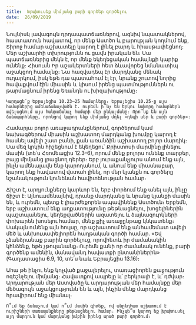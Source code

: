 ```yaml
---
title:  Խրախուսեք միմյանց բարի գործեր գործելու
date:  26/09/2019
---
```


Նույնիսկ լավագույն դրդապատճառներով, ազնիվ նպատակներով, հաստատուն հավատով, որ մենք Աստծո և բարության կողմում ենք, Տիրոջ համար աշխատելը կարող է լինել բարդ և հիասթափեցնող։ Մեր աշխարհի տխրությունն ու ցավն իրական են։ Սա պատճառներից մեկն է, որ մենք եկեղեցական համայնքի կարիք ունենք։ Հիսուսն Իր աշակերտների հետ ձևավորեց նմանատիպ աջակցող համայնք։ Նա հազվադեպ էր մարդկանց մենակ ուղարկում, իսկ եթե դա պատահում էլ էր, նրանք շուտով նորից հավաքվում էին միասին և կիսում իրենց պատմություններն ու թարմացնում իրենց եռանդն ու խիզախությունը։

`Կարդացե՛ք Եբրայեցիս 10.23–25 համարները։ Եբրայեցիս 10.25-ը այս համարներից ամենաճանաչվածն է. ուրեմն ի՞նչ են երկու նախորդ համարներն ավելացնում այս հանրաճանաչ համարի մեր ընկալմանը։ Որո՞նք են այն ճանապարհները, որոնցով կարող ենք միմյանց մղել «դեպի սեր և բարի գործեր»:`

Համարյա բոլոր առաջադրանքներում, գործերում կամ նախագծերում միասին աշխատող մարդկանց խումբը կարող է հասնել ավելի շատ բանի, քան առանձին աշխատող բոլոր մարդիկ։ Սա մեզ կրկին հիշեցնում է եկեղեցու՝ Քրիստոսի մարմինը լինելու մասին (տե՛ս Հռոմեացիս 12.3–6), որում մենք բոլորս ունենք տարբեր, բայց միմյանց լրացնող դերեր։ Երբ յուրաքանչյուրս անում ենք այն, ինչն ամենալավն ենք կարողանում, և անում ենք միասնաբար, կարող ենք հավատով վստահ լինել, որ մեր կյանքն ու գործերը նշանակություն կունենան հավիտենության համար։

Ճիշտ է, արդյունքները կարևոր են, երբ փորձում ենք անել այն, ինչը ճիշտ է: Այնուամենայնիվ, դրանք մարդկանց և նրանց կյանքի մասին են, և ուրեմն, պետք է լիարժեքորեն ապավինենք Աստծուն։ Երբեմն, երբ աշխատում ենք աղքատությունը թեթևացնելու, խոցելիներին պաշտպանելու, կեղեքվածներին ազատելու և ձայնազուրկների փոխարեն խոսելու համար, մենք քիչ առաջընթաց կնկատենք։ Սակայն ունենք այն հույսը, որ աշխատում ենք անհամեմատ ավելի մեծ և անխուսափելիորեն հաղթական գործի համար. «Եվ չձանձրանաք բարին գործելուց, որովհետև իր ժամանակին կհնձենք, եթե չթուլանանք։ Ուրեմն քանի որ ժամանակ ունենք, բարի գործենք ամենին, մանավանդ հավատքի ընտանիներին» (Գաղատացիս 6.9, 10, տե՛ս նաև Եբրայեցիս 13.16)։

Ահա թե ինչու ենք կոչված քաջալերելու, տառացիորեն քաջություն ոգեշնչելու միմյանց։ Հավատքով ապրելը և՛ բերկրալի է, և՛ դժվար։ Արդարության մեր Աստվածը և արդարության մեր համայնքը մեր մեծագույն աջակցությունն են և այն, ինչին մենք մարդկանց հրավիրում ենք միանալ։

`Ո՞ւմ եք ճանաչում կամ ո՞ւմ մասին գիտեք, ով անընդհատ աշխատում է ուրիշների տառապանքները թեթևացնելու համար։ Ինչպե՞ս կարող եք խրախուսել այդ մարդուն կամ մարդկանց խմբին իրենց արած բարի գործում։`